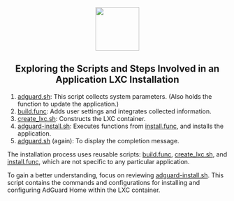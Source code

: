 <div align="center">
<img src="https://raw.githubusercontent.com/Dracentis/ProxmoxVe/main/misc/images/logo.png" height="100px" />
</div>
<h2><div align="center">Exploring the Scripts and Steps Involved in an Application LXC Installation</div></h2>

1) [adguard.sh](https://github.com/Dracentis/ProxmoxVe/blob/main/ct/adguard.sh): This script collects system parameters. (Also holds the function to update the application.)
2) [build.func](https://github.com/Dracentis/ProxmoxVe/blob/main/misc/build.func): Adds user settings and integrates collected information.
3) [create_lxc.sh](https://github.com/Dracentis/ProxmoxVe/blob/main/ct/create_lxc.sh): Constructs the LXC container.
4) [adguard-install.sh](https://github.com/Dracentis/ProxmoxVe/blob/main/install/adguard-install.sh): Executes functions from [install.func](https://github.com/Dracentis/ProxmoxVe/blob/main/misc/install.func), and installs the application.
5) [adguard.sh](https://github.com/Dracentis/ProxmoxVe/blob/main/ct/adguard.sh) (again): To display the completion message.

The installation process uses reusable scripts: [build.func](https://github.com/Dracentis/ProxmoxVe/blob/main/misc/build.func), [create_lxc.sh](https://github.com/Dracentis/ProxmoxVe/blob/main/ct/create_lxc.sh), and [install.func](https://github.com/Dracentis/ProxmoxVe/blob/main/misc/install.func), which are not specific to any particular application.

To gain a better understanding, focus on reviewing [adguard-install.sh](https://github.com/Dracentis/ProxmoxVe/blob/main/install/adguard-install.sh). This script contains the commands and configurations for installing and configuring AdGuard Home within the LXC container.

